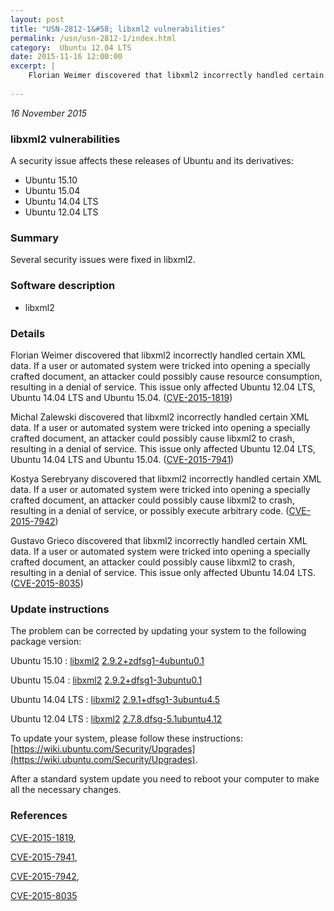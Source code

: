 ```yaml
---
layout: post
title: "USN-2812-1&#58; libxml2 vulnerabilities"
permalink: /usn/usn-2812-1/index.html
category:  Ubuntu 12.04 LTS
date: 2015-11-16 12:00:00
excerpt: |
    Florian Weimer discovered that libxml2 incorrectly handled certain XML data. If a user or automated system were tricked into opening a specially crafted document, an attacker could possibly cause resource consumption, resulting in a denial of service. This issue only affected Ubuntu 12.04 LTS, Ubuntu 14.04 LTS and Ubuntu 15.04. ([CVE-2015-1819](http://people.ubuntu.com/~ubuntu-security/cve/CVE-2015-1819))
    
--- 
```

 
 

*16 November 2015*

### libxml2 vulnerabilities

A security issue affects these releases of Ubuntu and its derivatives:

* Ubuntu 15.10
* Ubuntu 15.04
* Ubuntu 14.04 LTS
* Ubuntu 12.04 LTS

### Summary

Several security issues were fixed in libxml2. 

### Software description

* libxml2 

### Details

Florian Weimer discovered that libxml2 incorrectly handled certain XML data. If a user or automated system were tricked into opening a specially crafted document, an attacker could possibly cause resource consumption, resulting in a denial of service. This issue only affected Ubuntu 12.04 LTS, Ubuntu 14.04 LTS and Ubuntu 15.04. ([CVE-2015-1819](http://people.ubuntu.com/~ubuntu-security/cve/CVE-2015-1819))

Michal Zalewski discovered that libxml2 incorrectly handled certain XML data. If a user or automated system were tricked into opening a specially crafted document, an attacker could possibly cause libxml2 to crash, resulting in a denial of service. This issue only affected Ubuntu 12.04 LTS, Ubuntu 14.04 LTS and Ubuntu 15.04. ([CVE-2015-7941](http://people.ubuntu.com/~ubuntu-security/cve/CVE-2015-7941))

Kostya Serebryany discovered that libxml2 incorrectly handled certain XML data. If a user or automated system were tricked into opening a specially crafted document, an attacker could possibly cause libxml2 to crash, resulting in a denial of service, or possibly execute arbitrary code. ([CVE-2015-7942](http://people.ubuntu.com/~ubuntu-security/cve/CVE-2015-7942))

Gustavo Grieco discovered that libxml2 incorrectly handled certain XML data. If a user or automated system were tricked into opening a specially crafted document, an attacker could possibly cause libxml2 to crash, resulting in a denial of service. This issue only affected Ubuntu 14.04 LTS. ([CVE-2015-8035](http://people.ubuntu.com/~ubuntu-security/cve/CVE-2015-8035)) 

### Update instructions

The problem can be corrected by updating your system to the following package version:

Ubuntu 15.10
 : [libxml2](https://launchpad.net/ubuntu/+source/libxml2) <span> [2.9.2+zdfsg1-4ubuntu0.1](https://launchpad.net/ubuntu/+source/libxml2/2.9.2+zdfsg1-4ubuntu0.1) </span> 

Ubuntu 15.04
 : [libxml2](https://launchpad.net/ubuntu/+source/libxml2) <span> [2.9.2+dfsg1-3ubuntu0.1](https://launchpad.net/ubuntu/+source/libxml2/2.9.2+dfsg1-3ubuntu0.1) </span> 

Ubuntu 14.04 LTS
 : [libxml2](https://launchpad.net/ubuntu/+source/libxml2) <span> [2.9.1+dfsg1-3ubuntu4.5](https://launchpad.net/ubuntu/+source/libxml2/2.9.1+dfsg1-3ubuntu4.5) </span> 

Ubuntu 12.04 LTS
 : [libxml2](https://launchpad.net/ubuntu/+source/libxml2) <span> [2.7.8.dfsg-5.1ubuntu4.12](https://launchpad.net/ubuntu/+source/libxml2/2.7.8.dfsg-5.1ubuntu4.12) </span> 

To update your system, please follow these instructions: [https://wiki.ubuntu.com/Security/Upgrades](https://wiki.ubuntu.com/Security/Upgrades).

After a standard system update you need to reboot your computer to make all the necessary changes. 

### References

 
 [CVE-2015-1819](http://people.ubuntu.com/~ubuntu-security/cve/CVE-2015-1819), 

 [CVE-2015-7941](http://people.ubuntu.com/~ubuntu-security/cve/CVE-2015-7941), 

 [CVE-2015-7942](http://people.ubuntu.com/~ubuntu-security/cve/CVE-2015-7942), 

 [CVE-2015-8035](http://people.ubuntu.com/~ubuntu-security/cve/CVE-2015-8035)
 

